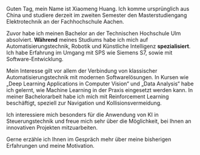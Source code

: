 Guten Tag, mein Name ist Xiaomeng Huang. Ich komme ursprünglich aus China und studiere derzeit im zweiten Semester den Masterstudiengang Elektrotechnik an der Fachhochschule Aachen. 

Zuvor habe ich meinen Bachelor an der Technischen Hochschule Ulm absolviert. **Während** meines Studiums habe ich mich auf Automatisierungstechnik, Robotik und Künstliche Intelligenz **spezialisiert**. Ich habe Erfahrung im Umgang mit SPS wie Siemens S7, sowie mit Software-Entwicklung. 

Mein Interesse gilt vor allem der Verbindung von klassischer Automatisierungstechnik mit modernen Softwarelösungen. In Kursen wie „Deep Learning Applications in Computer Vision“ und „Data Analysis“ habe ich gelernt, wie Machine Learning in der Praxis eingesetzt werden kann. In meiner Bachelorarbeit habe ich mich mit Reinforcement Learning beschäftigt, speziell zur Navigation und Kollisionsvermeidung. 

Ich interessiere mich besonders für die Anwendung von KI in Steuerungstechnik und freue mich sehr über die Möglichkeit, bei Ihnen an innovativen Projekten mitzuarbeiten. 

Gerne erzähle ich Ihnen im Gespräch mehr über meine bisherigen Erfahrungen und meine Motivation. 


